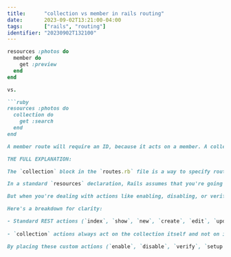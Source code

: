 ```yaml
---
title:      "collection vs member in rails routing"
date:       2023-09-02T13:21:00-04:00
tags:       ["rails", "routing"]
identifier: "20230902T132100"
---
```


```ruby
resources :photos do
  member do
    get :preview
  end
end

vs.

```ruby
resources :photos do
  collection do
    get :search
  end
end

A member route will require an ID, because it acts on a member. A collection route doesn't because it acts on a collection of objects. Preview is an example of a member route, because it acts on (and displays) a single object. Search is an example of a collection route, because it acts on (and displays) a collection of objects.

THE FULL EXPLANATION:

The `collection` block in the `routes.rb` file is a way to specify routes that act on a collection of resources as opposed to a single resource. In RESTful terms, actions within the `collection` block don't necessarily pertain to a single, specific resource instance identified by an ID. 

In a standard `resources` declaration, Rails assumes that you're going to be acting on individual records, so it provides routes like `/totps/:id` (where `:id` is the ID of a specific `totp`). 

But when you're dealing with actions like enabling, disabling, or verifying TOTP, these actions don't necessarily act on a specific "record" in the way that updating or deleting would. They act on the general concept of TOTP for a user. 

Here's a breakdown for clarity:

- Standard REST actions (`index`, `show`, `new`, `create`, `edit`, `update`, `destroy`) usually act on either a single resource instance (`:id` is present in the URL) or the entire collection of resources (no `:id` in the URL).
  
- `collection` actions always act on the collection itself and not on individual records. In this case, enabling TOTP isn't about changing a specific TOTP record, but rather about affecting the user's general ability to use TOTP as a feature.

By placing these custom actions (`enable`, `disable`, `verify`, `setup`) within the `collection` block, you're specifying that these routes should be generated without the need for an `:id` parameter in the URL. Therefore, you'll get routes like `/totp/enable` instead of `/totp/:id/enable`.